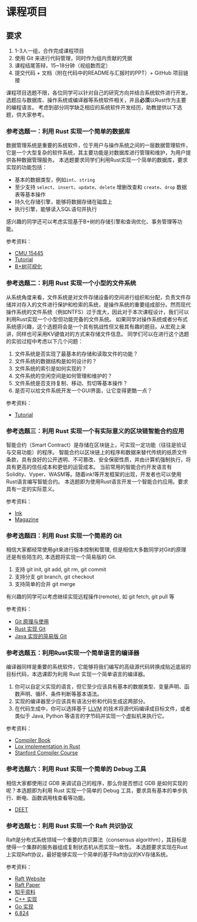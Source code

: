 # 课程项目

## 要求

1. 1-3人一组，合作完成课程项目
2. 使用 Git 来进行代码管理，同时作为组内贡献的凭据
3. 课程结尾答辩，15~18分钟（视组数而定）
4. 提交代码 + 文档（附在代码中的README与汇报时的PPT）+ GitHub 项目链接

课程项目选题不限，各位同学可以针对自己的研究方向并结合系统软件进行开发。选题应与数据库、操作系统或编译器等系统软件相关，并且**必须**以Rust作为主要的编程语言。
考虑到部分同学缺乏相应的系统软件开发经历，助教提供以下选题，供大家参考。

### 参考选题一：利用 Rust 实现一个简单的数据库

数据管理系统是重要的系统软件，位于用户与操作系统之间的一层数据管理软件，它是一个大型复杂的软件系统，其主要功能是对数据库进行管理和维护，为用户提供各种数据管理服务。
本选题要求同学们利用Rust实现一个简单的数据库，要求实现的功能包括：

- 基本的数据类型，例如`int`、`string`
- 至少支持 `select`、`insert`、`update`、`delete` 增删改查和 `create`、`drop` 数据表等基本操作
- 持久化存储引擎，能够将数据存储在磁盘上
- 执行引擎，能够读入SQL语句并执行

感兴趣的同学还可以考虑实现基于B+树的存储引擎和查询优化、事务管理等功能。

参考资料：

- [CMU 15445](https://15445.courses.cs.cmu.edu/fall2023/)
- [Tutorial](https://johns.codes/blog/build-a-db/part01)
- [B+树可视化](https://www.cs.usfca.edu/galles/visualization/BPlusTree.html)

### 参考选题二：利用 Rust 实现一个小型的文件系统

从系统角度来看，文件系统是对文件存储设备的空间进行组织和分配，负责文件存储并对存入的文件进行保护和检索的系统，是操作系统的重要组成部分。然而现代操作系统的文件系统（例如NTFS）过于庞大，因此对于本次课程设计，我们可以利用Rust实现一个小型但功能完备的文件系统。
如果同学对操作系统或者分布式系统感兴趣，这个选题将会是一个具有挑战性但又极其有趣的题目。从宏观上来讲，同样也可采用KV键值对的方式来存储文件信息。
同学们可以在进行这个选题的实验过程中考虑以下几个问题：

1. 文件系统是否实现了最基本的存储和读取文件的功能？
2. 文件系统的数据结构是如何设计的？
3. 文件系统的索引是如何实现的？
4. 文件系统的空闲空间是如何管理和维护的？
5. 文件系统是否支持复制、移动、剪切等基本操作？
6. 是否可以给文件系统开发一个GUI界面，让它变得更酷一点？

参考资料：

- [Tutorial](https://blog.carlosgaldino.com/writing-a-file-system-from-scratch-in-rust.html)

### 参考选题三：利用 Rust 实现一个有实际意义的区块链智能合约应用

智能合约（Smart Contract）是存储在区块链上，可实现一定功能（往往是验证与交易功能）的程序。
智能合约以区块链上的程序和数据来替代传统的纸质文件条款，具有良好的公开透明、不可篡改、安全保密性质，并由计算机强制执行，将具有更高的信任成本和更低的运营成本。
当前常用的智能合约开发语言有Solidity、Vyper、WASM等。随着ink!等开发框架的出现，开发者也可以使用Rust语言编写智能合约。
本选题即为使用Rust语言开发一个智能合约应用。要求具有一定的实际意义。

参考资料：

- [Ink](https://paritytech.github.io/ink/)
- [Magazine](https://rustmagazine.github.io/rust_magazine_2021/chapter_3/ink.html)

### 参考选题四：利用 Rust 实现一个简易的 Git

相信大家都经常使用git来进行版本控制和管理, 但是相信大多数同学对Git的原理还是有些陌生的, 本选题将实现一个简易版的 Git.

1. 支持 git init, git add, git rm, git commit
2. 支持分支 git branch, git checkout
3. 支持简单的合并 git merge

有兴趣的同学可以考虑继续实现远程操作(remote), 如 git fetch, git pull 等

参考资料：

- [Git 原理与使用](https://missing.csail.mit.edu/2020/version-control/)
- [Rust 实现 Git](https://github.com/Byron/gitoxide)
- [Java 实现的简易版 Git](https://sp21.datastructur.es/materials/proj/proj2/proj2)

### 参考选题五：利用Rust实现一个简单语言的编译器

编译器同样是重要的系统软件，它能够将我们编写的高级源代码转换成贴近底层的目标代码，本选课即为利用 Rust 实现一个简单语言的编译器。

1. 你可以自定义实现的语言，但它至少应该具有基本的数据类型、变量声明、函数声明、循环、条件判断等基本语法。
2. 实现的编译器至少应该具有语法分析和代码生成这两部分。
3. 在代码生成中，你可以选择基于 [LLVM](https://llvm.org/) 的技术将源代码编译成目标文件，或者类似于 Java, Python 等语言的字节码并实现一个虚拟机来执行它。

参考资料：

- [Compiler Book](https://craftinginterpreters.com/)
- [Lox implementation in Rust](https://github.com/Darksecond/lox)
- [Stanford Compiler Course](https://web.stanford.edu/class/cs143/)

### 参考选题六：利用 Rust 实现一个简单的 Debug 工具

相信大家都使用过 GDB 来调试自己的程序，那么你是否想过 GDB 是如何实现的呢？本选题即为利用 Rust 实现一个简单的 Debug 工具，要求具有基本的单步执行、断电、函数调用栈查看等功能。

- [DEET](https://web.stanford.edu/class/cs110l/assignments/project-1/)

### 参考选题七：利用 Rust 实现一个 Raft 共识协议

Raft是分布式系统领域一个重要的共识算法（consensus algorithm），其目标是使得一个集群的服务器组成复制状态机从而实现一致性。
本选题要求实现在Rust上实现Raft协议，最好能够实现一个简单的基于Raft协议的KV存储系统。

参考资料：

- [Raft Website](https://raft.github.io/)
- [Raft Paper](https://raft.github.io/raft.pdf)
- [知乎资料](https://zhuanlan.zhihu.com/p/91288179)
- [C++ 实现](https://github.com/logcabin/logcabin)
- [Go 实现](https://github.com/hashicorp/raft)
- [6.824](http://nil.csail.mit.edu/6.824/2022/schedule.html)

